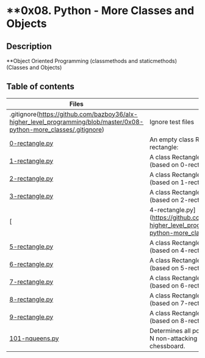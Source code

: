 
# **0x08. Python - More Classes and Objects
## Description
**Object Oriented Programming (classmethods and staticmethods) (Classes and Objects)

## Table of contents
| Files |	Description |
| ----- | ------ |
|.gitignore(https://github.com/bazboy36/alx-higher_level_programming/blob/master/0x08-python-more_classes/.gitignore) |	Ignore test files |
|[0-rectangle.py](https://github.com/bazboy36/alx-higher_level_programming/blob/master/0x08-python-more_classes/0-rectangle.py)	| An empty class Rectangle that defines a rectangle: |
|[1-rectangle.py](https://github.com/bazboy36/alx-higher_level_programming/blob/master/0x08-python-more_classes/1-rectangle.py)	| A class Rectangle that defines a rectangle by: (based on 0-rectangle.py) |
|[2-rectangle.py](https://github.com/bazboy36/alx-higher_level_programming/blob/master/0x08-python-more_classes/2-rectangle.py)	| A class Rectangle that defines a rectangle by: (based on 1-rectangle.py) |
|[3-rectangle.py](https://github.com/bazboy36/alx-higher_level_programming/blob/master/0x08-python-more_classes/3-rectangle.py)	| A class Rectangle that defines a rectangle by: (based on 2-rectangle.py) |
[|4-rectangle.py](https://github.com/bazboy36/alx-higher_level_programming/blob/master/0x08-python-more_classes/4-rectangle.py)	| A class Rectangle that defines a rectangle by: (based on 3-rectangle.py) |
|[5-rectangle.py](https://github.com/bazboy36/alx-higher_level_programming/blob/master/0x08-python-more_classes/5-rectangle.py)	| A class Rectangle that defines a rectangle by: (based on 4-rectangle.py) |
|[6-rectangle.py](https://github.com/bazboy36/alx-higher_level_programming/blob/master/0x08-python-more_classes/6-rectangle.py)	| A class Rectangle that defines a rectangle by: (based on 5-rectangle.py) |
|[7-rectangle.py](https://github.com/bazboy36/alx-higher_level_programming/blob/master/0x08-python-more_classes/7-rectangle.py)	| A class Rectangle that defines a rectangle by: (based on 6-rectangle.py) |
|[8-rectangle.py](https://github.com/bazboy36/alx-higher_level_programming/blob/master/0x08-python-more_classes/8-rectangle.py)	| A class Rectangle that defines a rectangle by: (based on 7-rectangle.py) |
|[9-rectangle.py](https://github.com/bazboy36/alx-higher_level_programming/blob/master/0x08-python-more_classes/9-rectangle.py)	| A class Rectangle that defines a rectangle by: (based on 8-rectangle.py) |
|[101-nqueens.py](https://github.com/bazboy36/alx-higher_level_programming/blob/master/0x08-python-more_classes/101-nqueens.py)	| Determines all possible solutions to placing N. N non-attacking queens on an NxN chessboard. |
